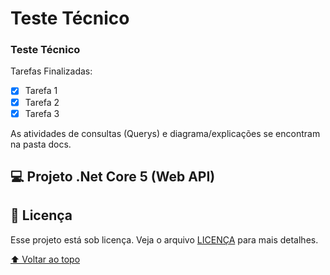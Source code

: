 # Teste Técnico

### Teste Técnico

Tarefas Finalizadas:

- [x] Tarefa 1
- [x] Tarefa 2
- [x] Tarefa 3

As atividades de consultas (Querys) e diagrama/explicações se encontram na pasta docs.

## 💻 Projeto .Net Core 5 (Web API)

<teste-tecnico>

## 📝 Licença

Esse projeto está sob licença. Veja o arquivo [LICENÇA](LICENSE.md) para mais detalhes.

[⬆ Voltar ao topo](#teste-tecnico)<br>
